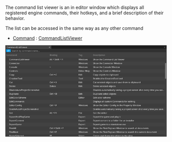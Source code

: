 The command list viewer is an in editor window which displays all registered engine commands, their hotkeys, and a brief description of their behavior.

The list can be accessed in the same way as any other command

- [Command](https://github.com/ZilchEngine/ZilchDocs/blob/master/zero_editor_documentation/zeromanual/editor/editorcommands.markdown) : [CommandListViewer](https://github.com/ZilchEngine/ZilchDocs/blob/master/code_reference/command_reference.markdown#commandlistviewer)



![image](https://raw.githubusercontent.com/ZilchEngine/ZilchFiles/master/doc_files/90634.png)

 

 